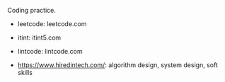Coding practice.

- leetcode: leetcode.com
- itint: itint5.com
- lintcode: lintcode.com

- https://www.hiredintech.com/: algorithm design, system design, soft skills
